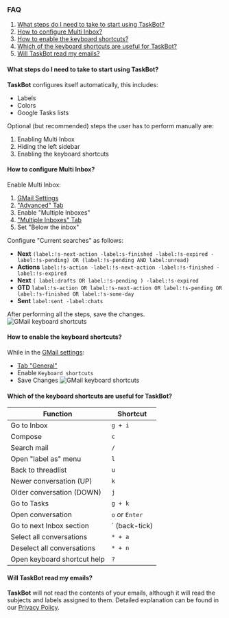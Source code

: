 ### FAQ
1. [What steps do I need to take to start using TaskBot?](/faq/#5)
2. [How to configure Multi Inbox?](/faq/#5)
3. [How to enable the keyboard shortcuts?](/faq/#5)
4. [Which of the keyboard shortcuts are useful for TaskBot?](/faq/#5)
5. [Will TaskBot read my emails?](/faq/#5)

#### What steps do I need to take to start using TaskBot?
**TaskBot** configures itself automatically, this includes:
* Labels
* Colors
* Google Tasks lists

Optional (but recommended) steps the user has to perform manually are:
1. Enabling Multi Inbox
2. Hiding the left sidebar
3. Enabling the keyboard shortcuts

#### How to configure Multi Inbox?
Enable Multi Inbox:
1.  [GMail Settings](https://mail.google.com/mail/u/0/#settings/general)
2.  ["Advanced" Tab](https://mail.google.com/mail/u/0/#settings/labs)
3.  Enable "Multiple Inboxes"
4.  ["Multiple Inboxes" Tab](https://mail.google.com/mail/u/0/#settings/lighttlist)
5.  Set "Below the inbox"

Configure "Current searches" as follows:

* **Next** `(label:!s-next-action -label:s-finished -label:!s-expired -label:!s-pending) OR (label:!s-pending AND label:unread)`
* **Actions**  `label:!s-action -label:!s-next-action -label:!s-finished -label:!s-expired`
* **Next**  `( label:drafts OR label:!s-pending ) -label:!s-expired`
* **GTD**  `label:!s-action OR label:!s-next-action OR label:!s-pending OR label:!s-finished OR label:!s-some-day`
* **Sent**  `label:sent -label:chats`

After performing all the steps, save the changes.
![GMail keyboard shortcuts](/static/images/gmail-multi-inbox.png)

#### How to enable the keyboard shortcuts?
While in the [GMail settings](https://mail.google.com/mail/u/0/#settings/general):
 - [Tab "General"](https://mail.google.com/mail/u/0/#settings/general)
 - Enable `Keyboard shortcuts`
 - Save Changes
![GMail keyboard shortcuts](/static/images/gmail-keyboard.png)

#### Which of the keyboard shortcuts are useful for TaskBot?

| Function | Shortcut |
|--|--|
| Go to Inbox | `g + i` |
| Compose | `c` |
| Search mail | `/` |
| Open "label as" menu | `l` |
| Back to threadlist | `u` |
| Newer conversation (UP) | `k` |
| Older conversation (DOWN) | `j` |
| Go to Tasks | `g + k` |
| Open conversation | `o` or `Enter` |
| Go to next Inbox section | ` (back-tick) |
| Select all conversations | `* + a` |
| Deselect all conversations | `* + n` |
| Open keyboard shortcut help | `?` |

#### Will TaskBot read my emails?
**TaskBot** will not read the contents of your emails, although it will read the subjects and labels assigned to them. Detailed explanation can be found in our [Privacy Policy](/privacy-policy).
<!--stackedit_data:
eyJoaXN0b3J5IjpbLTE5MDM5MjE5MTAsLTExMDIxNDYzMCwyNz
k4OTgwNywyMDIyNTg5NDEyLDE2MTQyMzU0MzAsMTE4NTQyMTUw
Ml19
-->